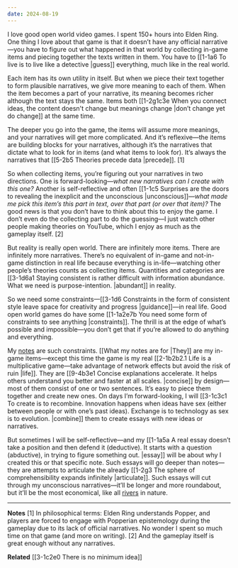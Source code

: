 ```yaml
---
date: 2024-08-19
---
```

I love good open world video games. I spent 150+ hours into Elden Ring. One thing I love about that game is that it doesn’t have any official narrative—you have to figure out what happened in that world by collecting in-game items and piecing together the texts written in them. You have to [[1-1a6 To live is to live like a detective |guess]] everything, much like in the real world. 

Each item has its own utility in itself. But when we piece their text together to form plausible narratives, we give more meaning to each of them. When the item becomes a part of your narrative, its meaning becomes richer although the text stays the same. Items both [[1-2g1c3e When you connect ideas, the content doesn't change but meanings change |don’t change yet do change]] at the same time.

The deeper you go into the game, the items will assume more meanings, and your narratives will get more complicated. And it’s reflexive—the items are building blocks for your narratives, although it’s the narratives that dictate what to look for in items (and what items to look for). It’s always the narratives that [[5-2b5 Theories precede data |precede]]. [1]

So when collecting items, you’re figuring out your narratives in two directions. One is forward-looking—*what new narratives can I create with this one?* Another is self-reflective and often [[1-1c5 Surprises are the doors to revealing the inexplicit and the unconscious |unconscious]]—*what made me pick this item’s this part in text, over that part (or over that item)?* The good news is that you don’t have to think about this to enjoy the game. I don’t even do the collecting part to do the guessing—I just watch other people making theories on YouTube, which I enjoy as much as the gameplay itself. [2]

But reality is really open world. There are infinitely more items. There are infinitely more narratives. There’s no equivalent of in-game and not-in-game distinction in real life because everything is in-life—watching other people’s theories counts as collecting items. Quantities and categories are [[3-1d6a1 Staying consistent is rather difficult with information abundance. What we need is purpose-intention. |abundant]] in reality.

So we need some constraints—[[3-1d6 Constraints in the form of consistent style leave space for creativity and progress |guidance]]—in real life. Good open world games do have some [[1-1a2e7b You need some form of constraints to see anything |constraints]]. The thrill is at the edge of what’s possible and impossible—you don’t get that if you’re allowed to do anything and everything.

My [notes](https://kenti.xyz/notes/) are such constraints. [[What my notes are for |They]] are my in-game items—except this time the game is my real [[2-1b2b2.1 Life is a multiplicative game—take advantage of network effects but avoid the risk of ruin |life]]. They are [[9-4b3e1 Concise explanations accelerate. It helps others understand you better and faster at all scales. |concise]] by design—most of them consist of one or two sentences. It’s easy to piece them together and create new ones. On days I’m forward-looking, I will [[3-1c3c1 To create is to recombine. Innovation happens when ideas have sex (either between people or with one’s past ideas). Exchange is to technology as sex is to evolution. |combine]] them to create essays with new ideas or narratives. 

But sometimes I will be self-reflective—and my [[1-1a5a A real essay doesn’t take a position and then defend it (deductive). It starts with a question (abductive), in trying to figure something out. |essay]] will be about why I created this or that specific note. Such essays will go deeper than notes—they are attempts to articulate the already [[1-2g3 The sphere of comprehensibility expands infinitely |articulate]]. Such essays will cut through my unconscious narratives—it’ll be longer and more roundabout, but it’ll be the most economical, like all [rivers](https://www.paulgraham.com/laundry.html) in nature.

---
**Notes**
[1] In philosophical terms: Elden Ring understands Popper, and players are forced to engage with Popperian epistemology during the gameplay due to its lack of official narratives. No wonder I spent so much time on that game (and more on writing).
[2] And the gameplay itself is great enough without any narratives. 

**Related**
[[3-1c2e0 There is no minimum idea]]
